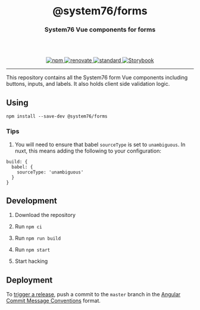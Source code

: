 <div align="center">
  <h1>@system76/forms</h1>
  <h3>System76 Vue components for forms</h3>
  <br>
  <br>
</div>

<p align="center">
  <a href="https://www.npmjs.com/package/@system76/forms/">
    <img src="https://img.shields.io/npm/v/@system76/forms.svg" alt="npm">
  </a>

  <a href="https://renovatebot.com/">
    <img src="https://img.shields.io/badge/renovate-enabled-brightgreen.svg" alt="renovate">
  </a>

  <a href="https://standardjs.com">
    <img src="https://img.shields.io/badge/code_style-standard-brightgreen.svg" alt="standard">
  </a>

  <a href="https://forms.origin76.com/">
    <img src="https://cdn.jsdelivr.net/gh/storybooks/brand@master/badge/badge-storybook.svg" alt="Storybook">
  </a>
</p>

---

This repository contains all the System76 form Vue components including buttons,
inputs, and labels. It also holds client side validation logic.

## Using

```
npm install --save-dev @system76/forms
```

### Tips

1) You will need to ensure that babel `sourceType` is set to `unambiguous`. In
nuxt, this means adding the following to your configuration:

```
build: {
  babel: {
    sourceType: 'unambiguous'
  }
}
```

## Development

1) Download the repository

2) Run `npm ci`

3) Run `npm run build`

4) Run `npm start`

5) Start hacking

## Deployment

To [trigger a release](https://semantic-release.gitbook.io/semantic-release/#triggering-a-release),
push a commit to the `master` branch in the
[Angular Commit Message Conventions](https://github.com/angular/angular.js/blob/master/DEVELOPERS.md#-git-commit-guidelines)
format.
